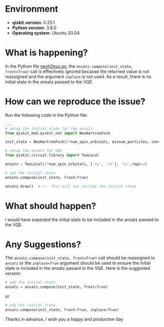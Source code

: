 # Environment

- **qiskit.__version__**: 0.25.1
- **Python version**: 3.8.0
- **Operating system**: Ubuntu 20.04

# What is happening?
In the Python file [neoh2evo.py](https://github.com/NEASQC/Variationals_algorithms/blob/main/misc/python_scripts/neoh2evo.py#L75), the `ansatz.compose(init_state, front=True)` call is effectively ignored because the returned value is not reassigned and the argument `inplace` is not used. As a result, there is no initial state in the ansatz passed to the VQE.

# How can we reproduce the issue?
Run the following code in the Python file:

```python
...
# setup the initial state for the ansatz
from qiskit_mod.qiskit_nat import NeoHartreeFock

init_state = NeoHartreeFock(2*num_spin_orbitals, mixnum_particles, converter)

# setup the ansatz for VQE
from qiskit.circuit.library import TwoLocal

ansatz = TwoLocal(2*num_spin_orbitals, ['ry', 'rz'], 'cz',reps=2)

# add the initial state
ansatz.compose(init_state, front=True)

ansatz.draw()  # <-- this will not include the initial state
```

# What should happen?
I would have expected the initial state to be included in the ansatz passed to the VQE.

# Any Suggestions?
The `ansatz.compose(init_state, front=True)` call should be reassigned to `ansatz` or the `inplace=True` argument should be used to ensure the initial state is included in the ansatz passed to the VQE. Here is the suggested version:

```python
# add the initial state
ansatz = ansatz.compose(init_state, front=True)
```
or
```python
# add the initial state
ansatz.compose(init_state, front=True, inplace=True)
```
Thanks in advance, I wish you a happy and productive day